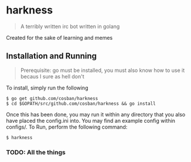 # harkness
>A terribly written irc bot written in golang

Created for the sake of learning and memes

## Installation and Running
>Prerequisite: go must be installed, you must also know how to use it becaus I
sure as hell don't

To install, simply run the following

    $ go get github.com/cosban/harkness
    $ cd $GOPATH/src/github.com/cosban/harkness && go install

Once this has been done, you may run it within any directory that you also have
placed the config.ini into. You may find an example config within configs/. To
Run, perform the following command:

    $ harkness

### TODO: All the things
